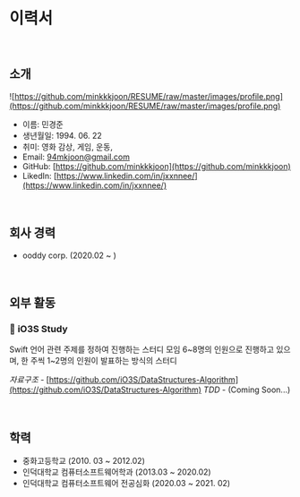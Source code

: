 # 이력서

&nbsp;
&nbsp;
## 소개
![https://github.com/minkkkjoon/RESUME/raw/master/images/profile.png](https://github.com/minkkkjoon/RESUME/raw/master/images/profile.png)

- 이름: 민경준
- 생년월일: 1994. 06. 22
- 취미: 영화 감상, 게임, 운동,
- Email: 94mkjoon@gmail.com
- GitHub: [https://github.com/minkkkjoon](https://github.com/minkkkjoon)
- LikedIn: [https://www.linkedin.com/in/jxxnnee/](https://www.linkedin.com/in/jxxnnee/)

&nbsp;
&nbsp;
## 회사 경력
- ooddy corp. (2020.02 ~ )

&nbsp;
&nbsp;
## 외부 활동
### 📌 **iO3S Study**

Swift 언어 관련 주제를 정하여 진행하는 스터디 모임
6~8명의 인원으로 진행하고 있으며, 한 주씩 1~2명의 인원이 발표하는 방식의 스터디


*자료구조 -* [https://github.com/iO3S/DataStructures-Algorithm](https://github.com/iO3S/DataStructures-Algorithm)
*TDD* - (Coming Soon...)


&nbsp;
&nbsp;
## 학력
- 중화고등학교 
(2010. 03 ~ 2012.02)
- 인덕대학교 컴퓨터소프트웨어학과 
(2013.03 ~ 2020.02)
- 인덕대학교 컴퓨터소프트웨어 전공심화 
(2020.03 ~ 2021. 02)
